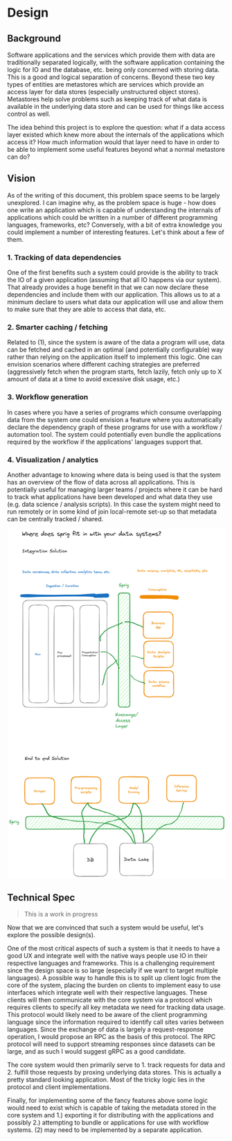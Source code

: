 # Design

## Background

Software applications and the services which provide them with data are
traditionally separated logically, with the software application containing the
logic for IO and the database, etc. being only concerned with storing data. This
is a good and logical separation of concerns. Beyond these two key types of
entities are metastores which are services which provide an access layer for
data stores (especially unstructured object stores). Metastores help solve
problems such as keeping track of what data is available in the underlying data
store and can be used for things like access control as well.

The idea behind this project is to explore the question: what if a data access
layer existed which knew more about the internals of the applications which
access it? How much information would that layer need to have in order to be
able to implement some useful features beyond what a normal metastore can do?

## Vision

As of the writing of this document, this problem space seems to be largely
unexplored. I can imagine why, as the problem space is huge - how does one write
an application which is capable of understanding the internals of applications
which could be written in a number of different programming languages,
frameworks, etc? Conversely, with a bit of extra knowledge you could implement a
number of interesting features. Let's think about a few of them.

### 1. Tracking of data dependencies

One of the first benefits such a system could provide is the ability to track
the IO of a given application (assuming that all IO happens via our system).
That already provides a huge benefit in that we can now declare these
dependencies and include them with our application. This allows us to at a
minimum declare to users what data our application will use and allow them to
make sure that they are able to access that data, etc.

### 2. Smarter caching / fetching

Related to (1), since the system is aware of the data a program will use, data
can be fetched and cached in an optimal (and potentially configurable) way
rather than relying on the application itself to implement this logic. One can
envision scenarios where different caching strategies are preferred
(aggressively fetch when the program starts, fetch lazily, fetch only up to X
amount of data at a time to avoid excessive disk usage, etc.)

### 3. Workflow generation

In cases where you have a series of programs which consume overlapping data from
the system one could envision a feature where you automatically declare the
dependency graph of these programs for use with a workflow / automation tool.
The system could potentially even bundle the applications required by the
workflow if the applications' languages support that.

### 4. Visualization / analytics

Another advantage to knowing where data is being used is that the system has an
overview of the flow of data across all applications. This is potentially useful
for managing larger teams / projects where it can be hard to track what
applications have been developed and what data they use (e.g. data science /
analysis scripts). In this case the system might need to run remotely or in some
kind of join local-remote set-up so that metadata can be centrally tracked /
shared.

![concept](./integration-concept.png)

## Technical Spec

> This is a work in progress

Now that we are convinced that such a system would be useful, let's explore the
possible design(s).

One of the most critical aspects of such a system is that it needs to have a
good UX and integrate well with the native ways people use IO in their
respective languages and frameworks. This is a challenging requirement since the
design space is so large (especially if we want to target multiple languages). A
possible way to handle this is to split up client logic from the core of the
system, placing the burden on clients to implement easy to use interfaces which
integrate well with their respective languages. These clients will then
communicate with the core system via a protocol which requires clients to
specify all key metadata we need for tracking data usage. This protocol would
likely need to be aware of the client programming language since the information
required to identify call sites varies between languages. Since the exchange of
data is largely a request-response operation, I would propose an RPC as the
basis of this protocol. The RPC protocol will need to support streaming
responses since datasets can be large, and as such I would suggest gRPC as a
good candidate.

The core system would then primarily serve to 1. track requests for data and 2.
fulfill those requests by proxing underlying data stores. This is actually a
pretty standard looking application. Most of the tricky logic lies in the
protocol and client implementations.

Finally, for implementing some of the fancy features above some logic would need
to exist which is capable of taking the metadata stored in the core system and
1.) exporting it for distributing with the applications and possibly 2.)
attempting to bundle or applications for use with workflow systems. (2) may need
to be implemented by a separate application.
